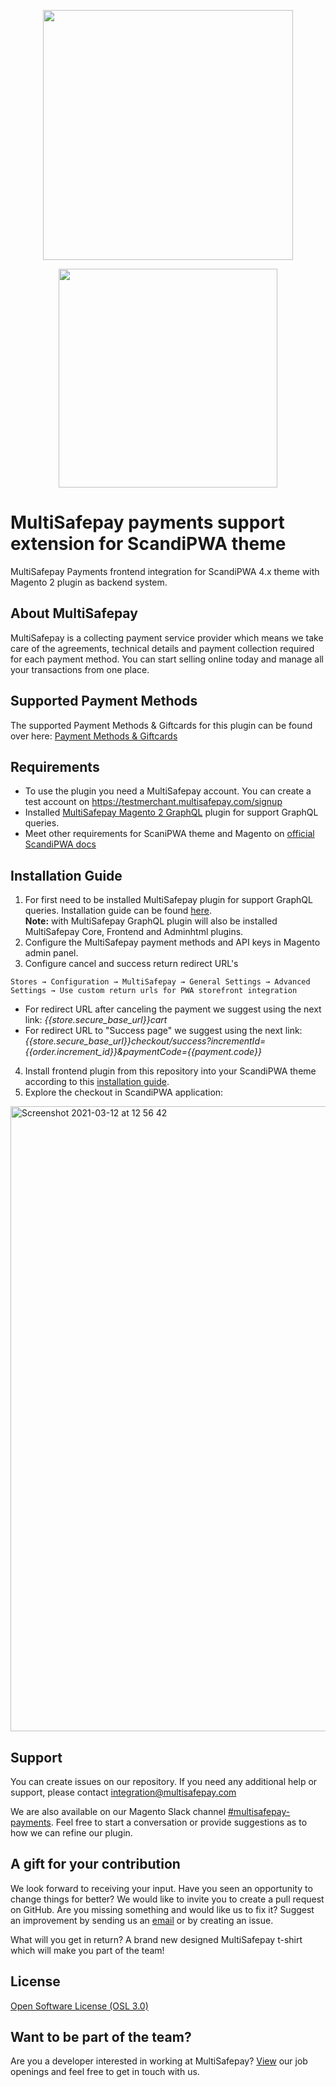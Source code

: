 <p align="center">
  <img src="https://www.multisafepay.com/img/multisafepaylogo.svg" width="400px" position="center">
</p>

<p align="center">
  <img src="https://user-images.githubusercontent.com/29531824/104035590-fc25fb00-51da-11eb-9171-d5f2e9211753.png" width="350px" position="center">
</p>



# MultiSafepay payments support extension for ScandiPWA theme

MultiSafepay Payments frontend integration for ScandiPWA 4.x theme with Magento 2 plugin as backend system.

## About MultiSafepay ##
MultiSafepay is a collecting payment service provider which means we take care of the agreements, technical details and payment collection required for each payment method. You can start selling online today and manage all your transactions from one place.

## Supported Payment Methods ##
The supported Payment Methods & Giftcards for this plugin can be found over here: [Payment Methods & Giftcards](https://docs.multisafepay.com/plugins/magento2/faq/#available-payment-methods-in-magento-2)

## Requirements
- To use the plugin you need a MultiSafepay account. You can create a test account on https://testmerchant.multisafepay.com/signup
- Installed <a href="https://github.com/MultiSafepay/magento2-graphql" target="_blank">MultiSafepay Magento 2 GraphQL</a> plugin for support GraphQL queries.
- Meet other requirements for ScaniPWA theme and Magento on <a href="https://docs.scandipwa.com/getting-started-1/getting-started/magento-integration#prerequisites" target="_blank">official ScandiPWA docs</a>

## Installation Guide

1. For first need to be installed MultiSafepay plugin for support GraphQL queries. Installation guide can be found <a href="https://github.com/MultiSafepay/magento2-graphql" target="_blank">here</a>.    
   **Note:** with MultiSafepay GraphQL plugin will also be installed MultiSafepay Core, Frontend and Adminhtml plugins.
2. Configure the MultiSafepay payment methods and API keys in Magento admin panel. 
3. Configure cancel and success return redirect URL's
```text
Stores → Configuration → MultiSafepay → General Settings → Advanced Settings → Use custom return urls for PWA storefront integration
```
- For redirect URL after canceling the payment we suggest using the next link: *{{store.secure_base_url}}cart*  
- For redirect URL to "Success page" we suggest using the next link: *{{store.secure_base_url}}checkout/success?incrementId={{order.increment_id}}&paymentCode={{payment.code}}*
4. Install frontend plugin from this repository into your ScandiPWA theme according to this <a href="https://docs.scandipwa.com/building-your-app/extensions/installing-an-extension" target="_blank">installation guide</a>.
5. Explore the checkout in ScandiPWA application:  
<img width="1000" alt="Screenshot 2021-03-12 at 12 56 42" src="https://user-images.githubusercontent.com/78361324/110949265-b0124680-8342-11eb-8d99-55c926e76f3d.png">


## Support
You can create issues on our repository. If you need any additional help or support, please contact <a href="mailto:integration@multisafepay.com">integration@multisafepay.com</a>

We are also available on our Magento Slack channel [#multisafepay-payments](https://magentocommeng.slack.com/messages/multisafepay-payments/).
Feel free to start a conversation or provide suggestions as to how we can refine our plugin.

## A gift for your contribution
We look forward to receiving your input. Have you seen an opportunity to change things for better? We would like to invite you to create a pull request on GitHub.
Are you missing something and would like us to fix it? Suggest an improvement by sending us an [email](mailto:integration@multisafepay.com) or by creating an issue.

What will you get in return? A brand new designed MultiSafepay t-shirt which will make you part of the team!

## License
[Open Software License (OSL 3.0)](https://github.com/MultiSafepay/Magento2Msp/blob/master/LICENSE.md)

## Want to be part of the team?
Are you a developer interested in working at MultiSafepay? [View](https://www.multisafepay.com/careers/#jobopenings) our job openings and feel free to get in touch with us.
